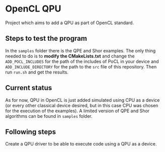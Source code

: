 # OpenCL QPU
Project which aims to add a QPU as part of OpenCL standard.

## Steps to test the program
In the `samples` folder there is the QPE and Shor examples. The only thing needed to do is to **modify the CMakeLists.txt** and change the `ADD_POCL_INCLUDES` for the path of the includes of PoCL in your device and `ADD_INCLUDE_DIRECTORY` for the path to the `src` file of this repository. Then run `run.sh` and get the results.

## Current status
As for now, QPU in OpenCL is just added simulated using CPU as a device (or every other classical device desired, but in this case CPU was chosen for the execution of the examples). A limited version of QPE and Shor algorithms can be found in `samples` folder.

## Following steps
Create a QPU driver to be able to execute code using a QPU as a device.
